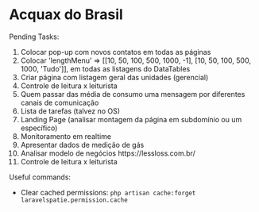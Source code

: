 # Acquax do Brasil

<p>Pending Tasks:</p>
<ol>
    <li>Colocar pop-up com novos contatos em todas as páginas</li>
    <li>Colocar 'lengthMenu' => [[10, 50, 100, 500, 1000, -1], [10, 50, 100, 500, 1000, 'Tudo']], em todas as listagens do DataTables</li>
    <li>Criar página com listagem geral das unidades (gerencial)</li>
    <li>Controle de leitura x leiturista</li>
    <li>Quem passar das média de consumo uma mensagem por diferentes canais de comunicação</li>
    <li>Lista de tarefas (talvez no OS)</li>
    <li>Landing Page (analisar montagem da página em subdomínio ou um específico)</li>
    <li>Monitoramento em realtime</li>
    <li>Apresentar dados de medição de gás</li>
    <li>Analisar modelo de negócios https://lessloss.com.br/</li>
     <li>Controle de leitura x leiturista</li>
</ol>

<p>Useful commands:</p>
<ul>
    <li>Clear cached permissions: <code>php artisan cache:forget laravelspatie.permission.cache</code></li>
</ul>
